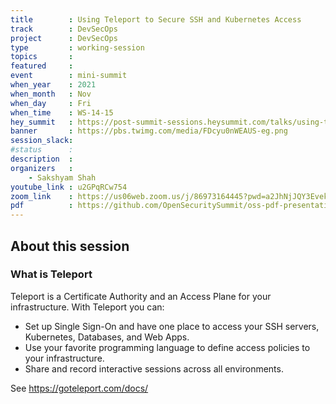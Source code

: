 ```yaml
---
title        : Using Teleport to Secure SSH and Kubernetes Access
track        : DevSecOps
project      : DevSecOps
type         : working-session
topics       :
featured     :
event        : mini-summit
when_year    : 2021
when_month   : Nov
when_day     : Fri
when_time    : WS-14-15
hey_summit   : https://post-summit-sessions.heysummit.com/talks/using-teleport-to-secure-ssh-and-kubernetes-access/
banner       : https://pbs.twimg.com/media/FDcyu0nWEAUS-eg.png
session_slack:
#status      : 
description  :
organizers   :
    - Sakshyam Shah
youtube_link : u2GPqRCw754
zoom_link    : https://us06web.zoom.us/j/86973164445?pwd=a2JhNjJQY3EvekltbHl5VkFnekxBQT09
pdf          : https://github.com/OpenSecuritySummit/oss-pdf-presentations/raw/main/2021/Nov/Using%20Teleport%20to%20Secure%20SSH%20and%20Kubernetes%20Access.pdf
---
```


## About this session

### What is Teleport

Teleport is a Certificate Authority and an Access Plane for your infrastructure. With Teleport you can:

- Set up Single Sign-On and have one place to access your SSH servers, Kubernetes, Databases, and Web Apps.
- Use your favorite programming language to define access policies to your infrastructure.
- Share and record interactive sessions across all environments.

See https://goteleport.com/docs/
